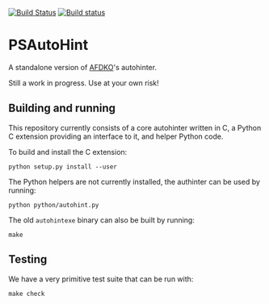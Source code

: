 [![Build Status](https://travis-ci.org/khaledhosny/psautohint.svg?branch=master)](https://travis-ci.org/khaledhosny/psautohint)
[![Build status](https://ci.appveyor.com/api/projects/status/0xy2iyc6wsl5ag4e?svg=true)](https://ci.appveyor.com/project/khaledhosny/psautohint)

# PSAutoHint

A standalone version of [AFDKO](https://github.com/adobe-type-tools/afdko)'s
autohinter.

Still a work in progress. Use at your own risk!

## Building and running

This repository currently consists of a core autohinter written in C, a Python C
extension providing an interface to it, and helper Python code.

To build and install the C extension:

    python setup.py install --user

The Python helpers are not currently installed, the authinter can be used by
running:

    python python/autohint.py

The old `autohintexe` binary can also be built by running:

    make

## Testing

We have a very primitive test suite that can be run with:

    make check
